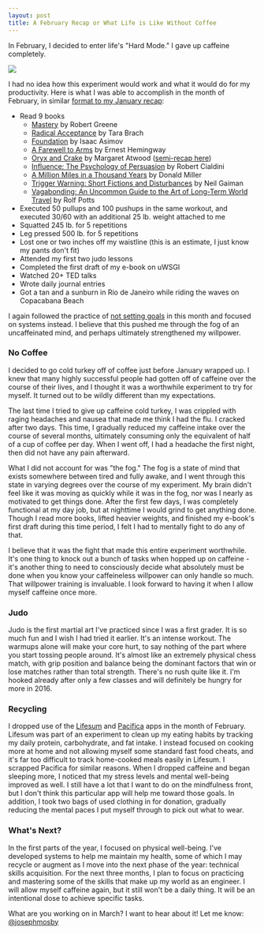 ```yaml
---
layout: post
title: A February Recap or What Life is Like Without Coffee
---
```


In February, I decided to enter life's "Hard Mode." I gave up caffeine completely.

<img src="images/coffee-cup-working-happy.jpg" />

I had no idea how this experiment would work and what it would do for my productivity. Here is what I was able to accomplish in the month of February, in similar [format to my January recap](http://josephmosby.com/2016/01/29/a-january-recap-and-some-personal-experiments.html):

* Read 9 books
	* [Mastery](http://amzn.to/1KQp7Ad) by Robert Greene
	* [Radical Acceptance](http://amzn.to/1KQpj2o) by Tara Brach
	* [Foundation](http://amzn.to/1LJZDiO) by Isaac Asimov
	* [A Farewell to Arms](http://amzn.to/1LJZHPr) by Ernest Hemingway
	* [Oryx and Crake](http://amzn.to/1QKSZA8) by Margaret Atwood ([semi-recap here](http://josephmosby.com/2016/02/14/oryx-and-crake.html))
	* [Influence: The Psychology of Persuasion](http://amzn.to/1Q8cnE3) by Robert Cialdini
	* [A Million Miles in a Thousand Years](http://amzn.to/1Q8cvDp) by Donald Miller
	* [Trigger Warning: Short Fictions and Disturbances](http://amzn.to/1QKTsm0) by Neil Gaiman
	* [Vagabonding: An Uncommon Guide to the Art of Long-Term World Travel](http://amzn.to/1LK0f7T) by Rolf Potts
* Executed 50 pullups and 100 pushups in the same workout, and executed 30/60 with an additional 25 lb. weight attached to me
* Squatted 245 lb. for 5 repetitions
* Leg pressed 500 lb. for 5 repetitions
* Lost one or two inches off my waistline (this is an estimate, I just know my pants don't fit)
* Attended my first two judo lessons
* Completed the first draft of my e-book on uWSGI
* Watched 20+ TED talks
* Wrote daily journal entries
* Got a tan and a sunburn in Rio de Janeiro while riding the waves on Copacabana Beach

I again followed the practice of [not setting goals](https://blog.bufferapp.com/why-having-no-goals-in-our-lives-might-make-us-happier-and-more-successful) in this month and focused on systems instead. I believe that this pushed me through the fog of an uncaffeinated mind, and perhaps ultimately strengthened my willpower.

### No Coffee

I decided to go cold turkey off of coffee just before January wrapped up. I knew that many highly successful people had gotten off of caffeine over the course of their lives, and I thought it was a worthwhile experiment to try for myself. It turned out to be wildly different than my expectations.

The last time I tried to give up caffeine cold turkey, I was crippled with raging headaches and nausea that made me think I had the flu. I cracked after two days. This time, I gradually reduced my caffeine intake over the course of several months, ultimately consuming only the equivalent of half of a cup of
coffee per day. When I went off, I had a headache the first night, then did not have any pain afterward.

What I did not account for was "the fog." The fog is a state of mind that exists somewhere between tired and fully awake, and I went through this state in varying degrees over the course of my experiment. My brain didn't feel like it was moving as quickly while it was in the fog, nor was I nearly as motivated to get things done. After the first few days, I was completely functional at my day job, but at nighttime I would grind to get anything done. Though I read more books, lifted heavier weights, and finished my e-book's first draft during this time period, I felt I had to mentally fight to do any of that. 

I believe that it was the fight that made this entire experiment worthwhile. It's one thing to knock out a bunch of tasks when hopped up on caffeine - it's another thing to need to consciously decide what absolutely must be done when you know your caffeineless willpower can only handle so much. That willpower
training is invaluable. I look forward to having it when I allow myself caffeine once more.

### Judo

Judo is the first martial art I've practiced since I was a first grader. It is so much fun and I wish I had tried it earlier. It's an intense workout. The warmups alone will make your core hurt, to say nothing of the part where you start tossing people around. It's almost like an extremely physical chess match,
with grip position and balance being the dominant factors that win or lose matches rather than total strength. There's no rush quite like it. I'm hooked already after only a few classes and will definitely be hungry for more in 2016.

### Recycling

I dropped use of the [Lifesum](https://lifesum.com) and [Pacifica](https://www.thinkpacifica.com/) apps in the month of February. Lifesum was part of an experiment to clean up my eating habits by tracking my daily protein, carbohydrate, and fat intake. I instead focused on cooking more at home and not allowing myself some standard fast food cheats, and it's far too difficult to track home-cooked meals easily in Lifesum. I scrapped Pacifica for similar reasons. When I dropped caffeine and began sleeping more, I noticed that my stress levels and mental well-being improved as well. I still have a lot that I want to do on the mindfulness front, but I don't think this particular app will help me toward those goals. In addition, I took two bags of used clothing in for donation, gradually reducing the mental paces I put myself through to pick out what to wear.

### What's Next?

In the first parts of the year, I focused on physical well-being. I've developed systems to help me maintain my health, some of which I may recycle or augment as I move into the next phase of the year: technical skills acquisition. For the next three months, I plan to focus on practicing and mastering some of the skills that make up my world as an engineer. I will allow myself caffeine again, but it still won't be a daily thing. It will be an intentional dose to achieve specific tasks.

What are you working on in March? I want to hear about it! Let me know: [@josephmosby](https://twitter.com/josephmosby)